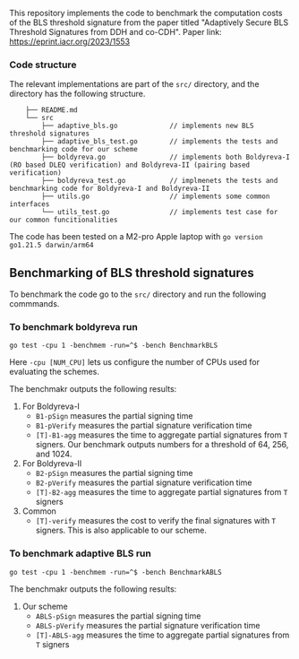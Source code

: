 This repository implements the code to benchmark the computation costs of the BLS threshold signature from the paper titled "Adaptively Secure BLS Threshold Signatures from DDH and co-CDH".
Paper link: https://eprint.iacr.org/2023/1553

### Code structure
The relevant implementations are part of the `src/` directory, and the directory has the following structure. 
```
    ├── README.md
    └── src
        ├── adaptive_bls.go             // implements new BLS threshold signatures
        ├── adaptive_bls_test.go        // implements the tests and benchmarking code for our scheme
        ├── boldyreva.go                // implements both Boldyreva-I (RO based DLEQ verification) and Boldyreva-II (pairing based verification)
        ├── boldyreva_test.go           // implmenets the tests and benchmarking code for Boldyreva-I and Boldyreva-II
        ├── utils.go                    // implements some common interfaces
        └── utils_test.go               // implements test case for our common funcitionalities
```

The code has been tested on a M2-pro Apple laptop with
`go version go1.21.5 darwin/arm64`

## Benchmarking of BLS threshold signatures
To benchmark the code go to the `src/` directory and run the following commmands.

### To benchmark boldyreva run
```go test -cpu 1 -benchmem -run=^$ -bench BenchmarkBLS```

Here `-cpu [NUM_CPU]` lets us configure the number of CPUs used for evaluating the schemes.

The benchmakr outputs the following results: 

1. For Boldyreva-I
    - `B1-pSign` measures the partial signing time
    - `B1-pVerify` measures the partial signature verification time
    - `[T]-B1-agg` measures the time to aggregate partial signatures from `T` signers. Our benchmark outputs numbers for a threshold of 64, 256, and 1024.
2. For Boldyreva-II
    - `B2-pSign` measures the partial signing time
    - `B2-pVerify` measures the partial signature verification time
    - `[T]-B2-agg` measures the time to aggregate partial signatures from `T` signers
3. Common
    - `[T]-verify` measures the cost to verify the final signatures with `T` signers. This is also applicable to our scheme.

### To benchmark adaptive BLS run
```go test -cpu 1 -benchmem -run=^$ -bench BenchmarkABLS```

The benchmakr outputs the following results:
1. Our scheme 
    - `ABLS-pSign` measures the partial signing time
    - `ABLS-pVerify` measures the partial signature verification time
    - `[T]-ABLS-agg` measures the time to aggregate partial signatures from `T` signers 